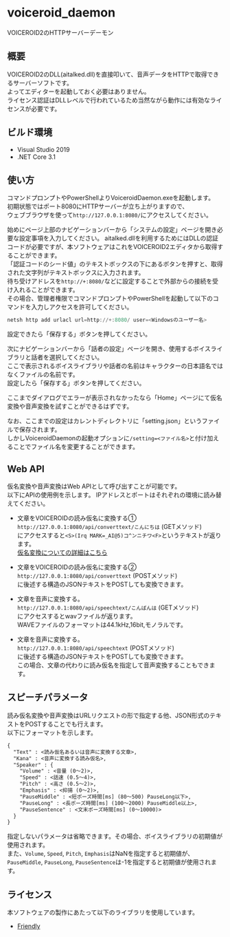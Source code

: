 # voiceroid_daemon

VOICEROID2のHTTPサーバーデーモン

## 概要

VOICEROID2のDLL(aitalked.dll)を直接叩いて、音声データをHTTPで取得できるサーバーソフトです。  
よってエディターを起動しておく必要はありません。  
ライセンス認証はDLLレベルで行われているため当然ながら動作には有効なライセンスが必要です。  

## ビルド環境

- Visual Studio 2019
- .NET Core 3.1

## 使い方

コマンドプロンプトやPowerShellよりVoiceroidDaemon.exeを起動します。  
初期状態ではポート8080にHTTPサーバーが立ち上がりますので、  
ウェブブラウザを使って`http://127.0.0.1:8080/`にアクセスしてください。  

始めにページ上部のナビゲーションバーから「システムの設定」ページを開き必要な設定事項を入力してください。
aitalked.dllを利用するためにはDLLの認証コードが必要ですが、本ソフトウェアはこれをVOICEROID2エディタから取得することができます。  
「認証コードのシード値」のテキストボックスの下にあるボタンを押すと、取得された文字列がテキストボックスに入力されます。  
待ち受けアドレスを`http://+:8080/`などに設定することで外部からの接続を受け入れることができます。  
その場合、管理者権限でコマンドプロンプトやPowerShellを起動して以下のコマンドを入力しアクセスを許可してください。

```powershell
netsh http add urlacl url=http://+:8080/ user=<Windowsのユーザー名>
```

設定できたら「保存する」ボタンを押してください。  

次にナビゲーションバーから「話者の設定」ページを開き、使用するボイスライブラリと話者を選択してください。  
ここで表示されるボイスライブラリや話者の名前はキャラクターの日本語名ではなくファイルの名前です。  
設定したら「保存する」ボタンを押してください。  

ここまでダイアログでエラーが表示されなかったなら「Home」ページにて仮名変換や音声変換を試すことができるはずです。  

なお、ここまでの設定はカレントディレクトリに「setting.json」というファイルで保存されます。  
しかしVoiceroidDaemonの起動オプションに`/setting=<ファイル名>`と付け加えることでファイル名を変更することができます。

## Web API

仮名変換や音声変換はWeb APIとして呼び出すことが可能です。  
以下にAPIの使用例を示します。
IPアドレスとポートはそれぞれの環境に読み替えてください。

- 文章をVOICEROIDの読み仮名に変換する①  
`http://127.0.0.1:8080/api/converttext/こんにちは` (GETメソッド)  
にアクセスすると`<S>(Irq MARK=_AI@5)コ^ンニチワ<F>`というテキストが返ります。  
[仮名変換についての詳細はこちら](https://blankalilio.blogspot.com/2019/03/voiceroid2aikana.html)  

- 文章をVOICEROIDの読み仮名に変換する②  
`http://127.0.0.1:8080/api/converttext` (POSTメソッド)  
に後述する構造のJSONテキストをPOSTしても変換できます。  

- 文章を音声に変換する。  
`http://127.0.0.1:8080/api/speechtext/こんばんは` (GETメソッド)  
にアクセスするとwavファイルが返ります。  
WAVEファイルのフォーマットは44.1kHz,16bit,モノラルです。  

- 文章を音声に変換する。  
`http://127.0.0.1:8080/api/speechtext` (POSTメソッド)  
に後述する構造のJSONテキストをPOSTしても変換できます。  
この場合、文章の代わりに読み仮名を指定して音声変換することもできます。  

## スピーチパラメータ

読み仮名変換や音声変換はURLリクエストの形で指定する他、JSON形式のテキストをPOSTすることでも行えます。  
以下にフォーマットを示します。  

```txt
{
  "Text" : <読み仮名あるいは音声に変換する文章>,
  "Kana" : <音声に変換する読み仮名>,
  "Speaker" : {
    "Volume" : <音量 (0～2)>,
    "Speed" : <話速 (0.5～4)>,
    "Pitch" : <高さ (0.5～2)>,
    "Emphasis" : <抑揚 (0～2)>,
    "PauseMiddle" : <短ポーズ時間[ms] (80～500) PauseLong以下>,
    "PauseLong" : <長ポーズ時間[ms] (100～2000) PauseMiddle以上>,
    "PauseSentence" : <文末ポーズ時間[ms] (0～10000)>
  }
}
```

指定しないパラメータは省略できます。その場合、ボイスライブラリの初期値が使用されます。  
また、`Volume`, `Speed`, `Pitch`, `Emphasis`はNaNを指定すると初期値が、  
`PauseMiddle`, `PauseLong`, `PauseSentence`は-1を指定すると初期値が使用されます。

## ライセンス

本ソフトウェアの製作にあたって以下のライブラリを使用しています。  

- [Friendly](https://github.com/Codeer-Software/Friendly)
